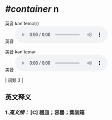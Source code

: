 # ***\#container*** n
英音 kən'teɪnə(r)  
英音
<audio src="./media/container-B.aac" controls="controls"></audio>

美音 kən'teɪnər  
美音
<audio src="./media/container.aac" controls="controls"></audio>



| 词频 3 |  

英文释义
---
### 1.*高义频：* **[C] 器皿；容器；集装箱**  


